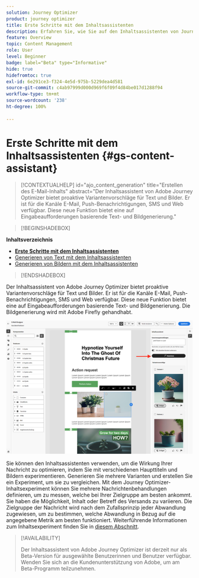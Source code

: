 ```yaml
---
solution: Journey Optimizer
product: journey optimizer
title: Erste Schritte mit dem Inhaltsassistenten
description: Erfahren Sie, wie Sie auf den Inhaltsassistenten von Journey Optimizer zugreifen und mit ihm arbeiten können.
feature: Overview
topic: Content Management
role: User
level: Beginner
badge: label="Beta" type="Informative"
hide: true
hidefromtoc: true
exl-id: 6e291ce3-f324-4e5d-975b-5229dea4d581
source-git-commit: c4ab97999d000d969f6f09f4d84be017d1288f94
workflow-type: tm+mt
source-wordcount: '238'
ht-degree: 100%

---
```


# Erste Schritte mit dem Inhaltsassistenten {#gs-content-assistant}

>[!CONTEXTUALHELP]
>id="ajo_content_generation"
>title="Erstellen des E-Mail-Inhalts"
>abstract="Der Inhaltsassistent von Adobe Journey Optimizer bietet proaktive Variantenvorschläge für Text und Bilder. Er ist für die Kanäle E-Mail, Push-Benachrichtigungen, SMS und Web verfügbar. Diese neue Funktion bietet eine auf Eingabeaufforderungen basierende Text- und Bildgenerierung."


>[!BEGINSHADEBOX]

**Inhaltsverzeichnis**

* **[Erste Schritte mit dem Inhaltsassistenten](gs-generative.md)**
* [Generieren von Text mit dem Inhaltsassistenten](generative-content.md)
* [Generieren von Bildern mit dem Inhaltsassistenten](generative-image.md)

>[!ENDSHADEBOX]


Der Inhaltsassistent von Adobe Journey Optimizer bietet proaktive Variantenvorschläge für Text und Bilder. Er ist für die Kanäle E-Mail, Push-Benachrichtigungen, SMS und Web verfügbar. Diese neue Funktion bietet eine auf Eingabeaufforderungen basierende Text- und Bildgenerierung. Die Bildgenerierung wird mit Adobe Firefly gehandhabt.

![](assets/image-gen-ai.png)



Sie können den Inhaltsassistenten verwenden, um die Wirkung Ihrer Nachricht zu optimieren, indem Sie mit verschiedenen Haupttiteln und Bildern experimentieren. Generieren Sie mehrere Varianten und erstellen Sie ein Experiment, um sie zu vergleichen. Mit dem Journey Optimizer-Inhaltsexperiment können Sie mehrere Nachrichtenbehandlungen definieren, um zu messen, welche bei Ihrer Zielgruppe am besten ankommt. Sie haben die Möglichkeit, Inhalt oder Betreff des Versands zu variieren. Die Zielgruppe der Nachricht wird nach dem Zufallsprinzip jeder Abwandlung zugewiesen, um zu bestimmen, welche Abwandlung in Bezug auf die angegebene Metrik am besten funktioniert. Weiterführende Informationen zum Inhaltsexperiment finden Sie in [diesem Abschnitt](../campaigns/content-experiment.md).


>[!AVAILABILITY]
>
>Der Inhaltsassistent von Adobe Journey Optimizer ist derzeit nur als Beta-Version für ausgewählte Benutzerinnen und Benutzer verfügbar. Wenden Sie sich an die Kundenunterstützung von Adobe, um am Beta-Programm teilzunehmen.
